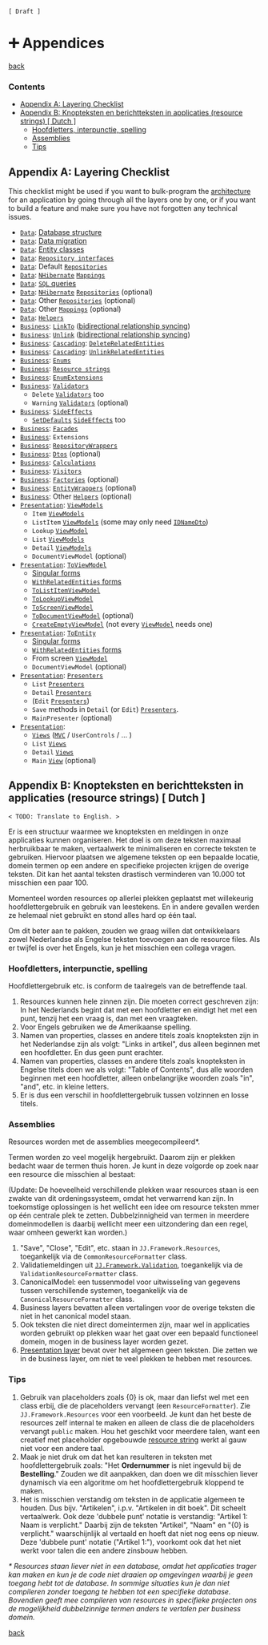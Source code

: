 ﻿`[ Draft ]`

➕ Appendices
==============

[back](.)

<h3>Contents</h3>

- [Appendix A: Layering Checklist](#appendix-a-layering-checklist)
- [Appendix B: Knopteksten en berichtteksten in applicaties (resource strings) [ Dutch ]](#appendix-b-knopteksten-en-berichtteksten-in-applicaties-resource-strings--dutch-)
    - [Hoofdletters, interpunctie, spelling](#hoofdletters-interpunctie-spelling)
    - [Assemblies](#assemblies)
    - [Tips](#tips)


Appendix A: Layering Checklist
------------------------------

This checklist might be used if you want to bulk-program the [architecture](index.md) for an application by going through all the layers one by one, or if you want to build a feature and make sure you have not forgotten any technical issues.

- [`Data`](layers.md#data-layer): [Database structure](database-conventions.md#-database-conventions)
- [`Data`](layers.md#data-layer): [Data migration](database-conventions.md#upgrade-scripts)
- [`Data`](layers.md#data-layer): [Entity classes](patterns.md#entities)
- [`Data`](layers.md#data-layer): [`Repository interfaces`](patterns.md#repository-interfaces)
- [`Data`](layers.md#data-layer): Default [`Repositories`](patterns.md#repository)
- [`Data`](layers.md#data-layer): [`NHibernate`](api.md#nhibernate) [`Mappings`](patterns.md#mapping)
- [`Data`](layers.md#data-layer): [`SQL` queries](api.md#sql)
- [`Data`](layers.md#data-layer): [`NHibernate`](api.md#nhibernate) [`Repositories`](patterns.md#repository) (optional)
- [`Data`](layers.md#data-layer): Other [`Repositories`](patterns.md#repository) (optional)
- [`Data`](layers.md#data-layer): Other [`Mappings`](patterns.md#mapping) (optional)
- [`Data`](layers.md#data-layer): [`Helpers`](patterns.md#helper) 
- [`Business`](layers.md#business-layer): [`LinkTo`](patterns.md#linkto) ([bidirectional relationship syncing](aspects.md#bidirectional-relationship-synchronization))
- [`Business`](layers.md#business-layer): [`Unlink`](patterns.md#unlink) ([bidirectional relationship syncing](aspects.md#bidirectional-relationship-synchronization))
- [`Business`](layers.md#business-layer): [`Cascading`](aspects.md#cascading): [`DeleteRelatedEntities`](patterns.md#cascading)
- [`Business`](layers.md#business-layer): [`Cascading`](aspects.md#cascading): [`UnlinkRelatedEntities`](patterns.md#cascading)
- [`Business`](layers.md#business-layer): [`Enums`](aspects.md#enums)
- [`Business`](layers.md#business-layer): [`Resource strings`](patterns.md#resource-strings)
- [`Business`](layers.md#business-layer): [`EnumExtensions`](aspects.md#enum-like-entities)
- [`Business`](layers.md#business-layer): [`Validators`](patterns.md#validators)
    - `Delete` [`Validators`](patterns.md#validators) too
    - `Warning` [`Validators`](patterns.md#validators) (optional)
- [`Business`](layers.md#business-layer): [`SideEffects`](patterns.md#sideeffects)
    - [`SetDefaults`](aspects.md#defaults) [`SideEffects`](patterns.md#sideeffects) too
- [`Business`](layers.md#business-layer): [`Facades`](patterns.md#facade)
- [`Business`](layers.md#business-layer): `Extensions`
- [`Business`](layers.md#business-layer): [`RepositoryWrappers`](patterns.md#repositorywrappers)
- [`Business`](layers.md#business-layer): [`Dtos`](patterns.md#dto) (optional)
- [`Business`](layers.md#business-layer): [`Calculations`](aspects.md#calculation)
- [`Business`](layers.md#business-layer): [`Visitors`](patterns.md#visitor)
- [`Business`](layers.md#business-layer): [`Factories`](patterns.md#factory) (optional)
- [`Business`](layers.md#business-layer): [`EntityWrappers`](patterns.md#wrapper) (optional)
- [`Business`](layers.md#business-layer): Other [`Helpers`](patterns.md#helper) (optional)
- [`Presentation`](layers.md#presentation-layer): [`ViewModels`](patterns.md#viewmodel)
    - `Item` [`ViewModels`](patterns.md#viewmodel)
    - `ListItem` [`ViewModels`](patterns.md#viewmodel) (some may only need [`IDNameDto`](api.md#jj-canonical))
    - `Lookup` [`ViewModel`](patterns.md#viewmodel)
    - `List` [`ViewModels`](patterns.md#viewmodel)
    - `Detail` [`ViewModels`](patterns.md#viewmodel)
    - `DocumentViewModel` (optional)
- [`Presentation`](layers.md#presentation-layer): [`ToViewModel`](patterns.md#toviewmodel)
    - [Singular forms](patterns.md#singular-plural-non-recursive-recursive-and-withrelatedentities)
    - [`WithRelatedEntities` forms](patterns.md#singular-plural-non-recursive-recursive-and-withrelatedentities)
    - [`ToListItemViewModel`](patterns.md#toviewmodel)
    - [`ToLookupViewModel`](patterns.md#toviewmodel)
    - [`ToScreenViewModel`](patterns.md#toviewmodel)
    - [`ToDocumentViewModel`](patterns.md#toviewmodel) (optional)
    - [`CreateEmptyViewModel`](patterns.md#toviewmodel) (not every [`ViewModel`](patterns.md#viewmodel) needs one)
- [`Presentation`](layers.md#presentation-layer): [`ToEntity`](patterns.md#toentity)
    - [Singular forms](patterns.md#singular-plural-non-recursive-recursive-and-withrelatedentities)
    - [`WithRelatedEntities` forms](patterns.md#singular-plural-non-recursive-recursive-and-withrelatedentities)
    - From screen [`ViewModel`](patterns.md#viewmodel)
    - `DocumentViewModel` (optional)
- [`Presentation`](layers.md#presentation-layer): [`Presenters`](patterns.md#presenter)
    - `List` [`Presenters`](patterns.md#presenter)
    - `Detail` [`Presenters`](patterns.md#presenter)
    - (`Edit` [`Presenters`](patterns.md#presenter))
    - `Save` methods in `Detail` (or `Edit`) [`Presenters`](patterns.md#presenter).
    - `MainPresenter` (optional)
- [`Presentation`](layers.md#presentation-layer):
    - [`Views`](patterns.md#views) ([`MVC`](api.md#mvc) / `UserControls` / ... )
    - `List` [`Views`](patterns.md#views)
    - `Detail` [`Views`](patterns.md#views)
    - `Main` [`View`](patterns.md#views) (optional)


Appendix B: Knopteksten en berichtteksten in applicaties (resource strings) [ Dutch ]
-------------------------------------------------------------------------------------

`< TODO: Translate to English. >`  

Er is een structuur waarmee we knopteksten en meldingen in onze applicaties kunnen organiseren. Het doel is om deze teksten maximaal herbruikbaar te maken, vertaalwerk te minimaliseren en correcte teksten te gebruiken. Hiervoor plaatsen we algemene teksten op een bepaalde locatie, domein termen op een andere en specifieke projecten krijgen de overige teksten. Dit kan het aantal teksten drastisch verminderen van 10.000 tot misschien een paar 100.

Momenteel worden resources op allerlei plekken geplaatst met willekeurig hoofdlettergebruik en gebruik van leestekens. En in andere gevallen werden ze helemaal niet gebruikt en stond alles hard op één taal.

Om dit beter aan te pakken, zouden we graag willen dat ontwikkelaars zowel Nederlandse als Engelse teksten toevoegen aan de resource files. Als er twijfel is over het Engels, kun je het misschien een collega vragen.

### Hoofdletters, interpunctie, spelling

Hoofdlettergebruik etc. is conform de taalregels van de betreffende taal.

1. Resources kunnen hele zinnen zijn. Die moeten correct geschreven zijn: In het Nederlands begint dat met een hoofdletter en eindigt het met een punt, tenzij het een vraag is, dan met een vraagteken.
2. Voor Engels gebruiken we de Amerikaanse spelling.
3. Namen van properties, classes en andere titels zoals knopteksten zijn in het Nederlandse zijn als volgt: "Links in artikel", dus alleen beginnen met een hoofdletter. En dus geen punt erachter.
4. Namen van properties, classes en andere titels zoals knopteksten in Engelse titels doen we als volgt: "Table of Contents", dus alle woorden beginnen met een hoofdletter, alleen onbelangrijke woorden zoals "in", "and", etc. in kleine letters.
5. Er is dus een verschil in hoofdlettergebruik tussen volzinnen en losse titels.

### Assemblies

Resources worden met de assemblies meegecompileerd*.

Termen worden zo veel mogelijk hergebruikt. Daarom zijn er plekken bedacht waar de termen thuis horen. Je kunt in deze volgorde op zoek naar een resource die misschien al bestaat:

(Update: De hoeveelheid verschillende plekken waar resources staan is een zwakte van dit ordeningssysteem, omdat het verwarrend kan zijn. In toekomstige oplossingen is het wellicht een idee om resource teksten mmer op één centrale plek te zetten. Dubbelzinnigheid van termen in meerdere domeinmodellen is daarbij wellicht meer een uitzondering dan een regel, waar omheen gewerkt kan worden.)

1. "Save", "Close", "Edit", etc. staan in `JJ.Framework.Resources`, toegankelijk via de `CommonResourceFormatter` class.
2. Validatiemeldingen uit [`JJ.Framework.Validation`](api.md#jj-framework-validation), toegankelijk via de `ValidationResourceFormatter` class.
3. CanonicalModel: een tussenmodel voor uitwisseling van gegevens tussen verschillende systemen, toegankelijk via de `CanonicalResourceFormatter` class.
4. Business layers bevatten alleen vertalingen voor de overige teksten die niet in het canonical model staan.
5. Ook teksten die niet direct domeintermen zijn, maar wel in applicaties worden gebruikt op plekken waar het gaat over een bepaald functioneel domein, mogen in de business layer worden gezet.
6. [Presentation layer](layers.md#presentation-layer) bevat over het algemeen geen teksten. Die zetten we in de business layer, om niet te veel plekken te hebben met resources.

### Tips

1. Gebruik van placeholders zoals {0} is ok, maar dan liefst wel met een class erbij, die de placeholders vervangt (een `ResourceFormatter`). Zie `JJ.Framework.Resources` voor een voorbeeld. Je kunt dan het beste de resources zelf internal te maken en alleen de class die de placeholders vervangt `public` maken. Hou het geschikt voor meerdere talen, want een creatief met placeholder opgebouwde [resource string](patterns.md#resource-strings) werkt al gauw niet voor een andere taal.
2. Maak je niet druk om dat het kan resulteren in teksten met hoofdlettergebruik zoals: "Het __Ordernummer__ is niet ingevuld bij de __Bestelling__." Zouden we dit aanpakken, dan doen we dit misschien liever dynamisch via een algoritme om het hoofdlettergebruik kloppend te maken.
3. Het is misschien verstandig om teksten in de applicatie algemeen te houden. Dus bijv. "Artikelen", i.p.v. "Artikelen in dit boek". Dit scheelt vertaalwerk. Ook deze 'dubbele punt' notatie is verstandig: "Artikel 1: Naam is verplicht." Daarbij zijn de teksten "Artikel", "Naam" en "{0} is verplicht." waarschijnlijk al vertaald en hoeft dat niet nog eens op nieuw. Deze 'dubbele punt' notatie ("Artikel 1:"), voorkomt ook dat het niet werkt voor talen die een andere zinsbouw hebben.

*\* Resources staan liever niet in een database, omdat het applicaties trager kan maken en kun je de code niet draaien op omgevingen waarbij je geen toegang hebt tot de database. In sommige situaties kun je dan niet compileren zonder toegang te hebben tot een specifieke database. Bovendien geeft mee compileren van resources in specifieke projecten ons de mogelijkheid dubbelzinnige termen anders te vertalen per business domein.*

[back](.)
